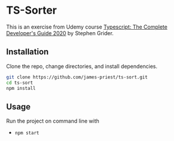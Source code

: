# TS-Sorter

This is an exercise from Udemy course [Typescript: The Complete Developer's Guide 2020](https://www.udemy.com/course/typescript-the-complete-developers-guide/) by Stephen Grider.

## Installation

Clone the repo, change directories, and install dependencies.

```bash
git clone https://github.com/james-priest/ts-sort.git
cd ts-sort
npm install
```

## Usage

Run the project on command line with

- `npm start`

